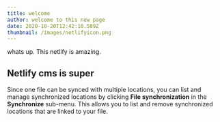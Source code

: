 ```yaml
---
title: welcome
author: welcome to this new page
date: 2020-10-20T12:42:10.589Z
thumbnail: /images/netlifyicon.png
---
```

whats up.
This netlify is amazing. 

## Netlify cms is super
Since one file can be synced with multiple locations, you can list and manage synchronized locations by clicking **File synchronization** in the **Synchronize** sub-menu. This allows you to list and remove synchronized locations that are linked to your file.
